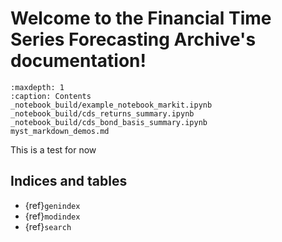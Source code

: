 # Welcome to the Financial Time Series Forecasting Archive's documentation!

```{toctree}
:maxdepth: 1
:caption: Contents
_notebook_build/example_notebook_markit.ipynb
_notebook_build/cds_returns_summary.ipynb
_notebook_build/cds_bond_basis_summary.ipynb
myst_markdown_demos.md
```

This is a test for now

## Indices and tables

- {ref}`genindex`
- {ref}`modindex`
- {ref}`search`

